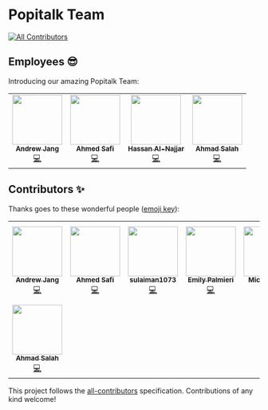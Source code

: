 # Popitalk Team
<!-- ALL-CONTRIBUTORS-BADGE:START - Do not remove or modify this section -->
[![All Contributors](https://img.shields.io/badge/all_contributors-8-orange.svg?style=flat-square)](#contributors-)
<!-- ALL-CONTRIBUTORS-BADGE:END -->

## Employees 😎

Introducing our amazing Popitalk Team:

<table>
<tr>
    <td align="center"><a href="http://www.popitalk.com"><img src="https://avatars1.githubusercontent.com/u/25209058?v=4" width="100px;" alt=""/><br /><sub><b>Andrew Jang</b></sub></a><br /><a href="https://github.com/Popitalk/getting-started/commits?author=Andrew-Jang" title="Code">💻</a></td>
    <td align="center"><a href="https://github.com/AhmedSafi97"><img src="https://avatars1.githubusercontent.com/u/50768052?v=4" width="100px;" alt=""/><br /><sub><b>Ahmed Safi</b></sub></a><br /><a href="https://github.com/Popitalk/getting-started/commits?author=AhmedSafi97" title="Code">💻</a></td>
   <td align="center"><a href="https://github.com/hassanannajjar"><img src="https://avatars0.githubusercontent.com/u/49004640?v=4" width="100px;" alt=""/><br /><sub><b>Hassan Al-Najjar</b></sub></a><br /><a href="https://github.com/Popitalk/getting-started/commits?author=hassanannajjar" title="Code">💻</a></td>
  <td align="center"><a href="https://gsg-g8.github.io/Ahmad-Salah-portfolio-/#sec3"><img src="https://avatars0.githubusercontent.com/u/44713857?v=4" width="100px;" alt=""/><br /><sub><b>Ahmad Salah</b></sub></a><br /><a href="https://github.com/Popitalk/getting-started/commits?author=ahmadysalah" title="Code">💻</a></td>
</tr>
</table>

## Contributors ✨

Thanks goes to these wonderful people ([emoji key](https://allcontributors.org/docs/en/emoji-key)):

<!-- ALL-CONTRIBUTORS-LIST:START - Do not remove or modify this section -->
<!-- prettier-ignore-start -->
<!-- markdownlint-disable -->
<table>
  <tr>
    <td align="center"><a href="http://www.popitalk.com"><img src="https://avatars1.githubusercontent.com/u/25209058?v=4" width="100px;" alt=""/><br /><sub><b>Andrew Jang</b></sub></a><br /><a href="https://github.com/Popitalk/getting-started/commits?author=Andrew-Jang" title="Code">💻</a></td>
    <td align="center"><a href="https://github.com/AhmedSafi97"><img src="https://avatars1.githubusercontent.com/u/50768052?v=4" width="100px;" alt=""/><br /><sub><b>Ahmed Safi</b></sub></a><br /><a href="https://github.com/Popitalk/getting-started/commits?author=AhmedSafi97" title="Code">💻</a></td>
    <td align="center"><a href="https://github.com/sulaiman1073"><img src="https://avatars1.githubusercontent.com/u/43919657?v=4" width="100px;" alt=""/><br /><sub><b>sulaiman1073</b></sub></a><br /><a href="https://github.com/Popitalk/getting-started/commits?author=sulaiman1073" title="Code">💻</a></td>
    <td align="center"><a href="https://github.com/silentfuzzle"><img src="https://avatars1.githubusercontent.com/u/5070376?v=4" width="100px;" alt=""/><br /><sub><b>Emily Palmieri</b></sub></a><br /><a href="https://github.com/Popitalk/getting-started/commits?author=silentfuzzle" title="Code">💻</a></td>
    <td align="center"><a href="https://github.com/Michael-Xie"><img src="https://avatars2.githubusercontent.com/u/6239834?v=4" width="100px;" alt=""/><br /><sub><b>Michael-Xie</b></sub></a><br /><a href="https://github.com/Popitalk/getting-started/commits?author=Michael-Xie" title="Code">💻</a></td>
    <td align="center"><a href="http://ksimo.com"><img src="https://avatars0.githubusercontent.com/u/61392752?v=4" width="100px;" alt=""/><br /><sub><b>SKaralius</b></sub></a><br /><a href="https://github.com/Popitalk/getting-started/commits?author=SKaralius" title="Code">💻</a></td>
    <td align="center"><a href="https://github.com/hassanannajjar"><img src="https://avatars0.githubusercontent.com/u/49004640?v=4" width="100px;" alt=""/><br /><sub><b>Hassan Al-Najjar</b></sub></a><br /><a href="https://github.com/Popitalk/getting-started/commits?author=hassanannajjar" title="Code">💻</a></td>
  </tr>
  <tr>
    <td align="center"><a href="https://gsg-g8.github.io/Ahmad-Salah-portfolio-/#sec3"><img src="https://avatars0.githubusercontent.com/u/44713857?v=4" width="100px;" alt=""/><br /><sub><b>Ahmad Salah</b></sub></a><br /><a href="https://github.com/Popitalk/getting-started/commits?author=ahmadysalah" title="Code">💻</a></td>
  </tr>
</table>

<!-- markdownlint-enable -->
<!-- prettier-ignore-end -->
<!-- ALL-CONTRIBUTORS-LIST:END -->

This project follows the [all-contributors](https://github.com/all-contributors/all-contributors) specification. Contributions of any kind welcome!
